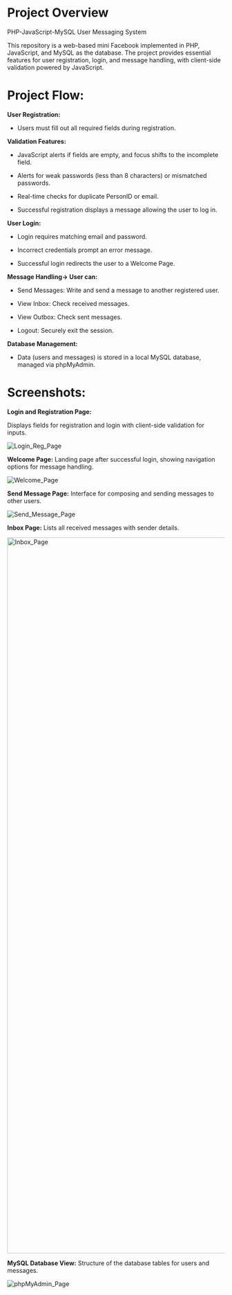 # Project Overview #
PHP-JavaScript-MySQL User Messaging System

This repository is a web-based mini Facebook implemented in PHP, JavaScript, and MySQL as the database. The project provides essential features for user registration, login, and message handling, with client-side validation powered by JavaScript.


# Project Flow: #

**User Registration:**

+ Users must fill out all required fields during registration.

**Validation Features:**

+ JavaScript alerts if fields are empty, and focus shifts to the incomplete field.

+ Alerts for weak passwords (less than 8 characters) or mismatched passwords.

+ Real-time checks for duplicate PersonID or email.

+ Successful registration displays a message allowing the user to log in.


**User Login:**

+ Login requires matching email and password.

+ Incorrect credentials prompt an error message.

+ Successful login redirects the user to a Welcome Page.

**Message Handling-> User can:**

+ Send Messages: Write and send a message to another registered user.

+ View Inbox: Check received messages.

+ View Outbox: Check sent messages.

+ Logout: Securely exit the session.

**Database Management:**

+ Data (users and messages) is stored in a local MySQL database, managed via phpMyAdmin.




# Screenshots: #
**Login and Registration Page:**

Displays fields for registration and login with client-side validation for inputs.

![Login_Reg_Page](https://github.com/user-attachments/assets/618838d9-5ab3-4dac-b543-874c60131900)


**Welcome Page:** Landing page after successful login, showing navigation options for message handling.

![Welcome_Page](https://github.com/user-attachments/assets/c306b326-bae0-462c-9e09-72f6266aa844)


**Send Message Page:** Interface for composing and sending messages to other users.

![Send_Message_Page](https://github.com/user-attachments/assets/ad5e90cb-836d-464c-9b7a-fe0ed6a6c68e)


**Inbox Page:** Lists all received messages with sender details.

<img width="1655" alt="Inbox_Page" src="https://github.com/user-attachments/assets/53c57789-33e6-43b1-b746-dc1f5b5f0c46" />


**MySQL Database View:** Structure of the database tables for users and messages.

![phpMyAdmin_Page](https://github.com/user-attachments/assets/e0ac0f41-9109-4e63-b8ec-ec5e2ac5cdfc)






